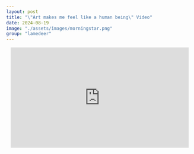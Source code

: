```yaml
---
layout: post
title: "\"Art makes me feel like a human being\" Video"
date: 2024-08-19
image: "./assets/images/morningstar.png"
group: "lamedeer"
---
```


<style>
	.video_youtube {
		text-align: center;
	}
	
	iframe {
		/* 16:9 aspect ratio */
		/* width: 80vh; */
		/* height: 45vh; */
		width: 480px;
		height: 270px;
	}
</style>

<div class="video_youtube">
<iframe src="https://www.youtube.com/embed/Zr8utnm_c54?si=c-2mjkB17FcLnoyX" title="YouTube video player" frameborder="0" allow="accelerometer; autoplay; clipboard-write; encrypted-media; gyroscope; picture-in-picture; web-share" referrerpolicy="strict-origin-when-cross-origin" allowfullscreen></iframe>
</div>
